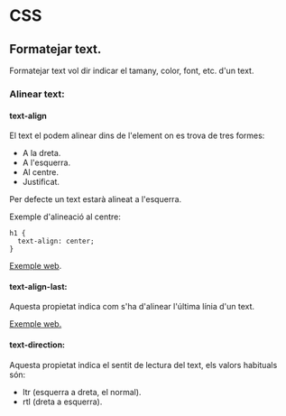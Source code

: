 # CSS

## Formatejar text.

Formatejar text vol dir indicar el tamany, color, font, etc. d'un text.

### Alinear text:

#### text-align

El text el podem alinear dins de l'element on es trova de tres formes:
- A la dreta.
- A l'esquerra.
- Al centre.
- Justificat.

Per defecte un text estarà alineat a l'esquerra.

Exemple d'alineació al centre:

```
h1 {
  text-align: center;
}
```

[Exemple web](https://www.w3schools.com/css/tryit.asp?filename=trycss_text-align).

#### text-align-last:

Aquesta propietat indica com s'ha d'alinear l'última línia d'un text.

[Exemple web.](https://www.w3schools.com/css/tryit.asp?filename=trycss_text-align-last)

#### text-direction:

Aquesta propietat indica el sentit de lectura del text, els valors habituals són:
- ltr (esquerra a dreta, el normal).
- rtl (dreta a esquerra).

